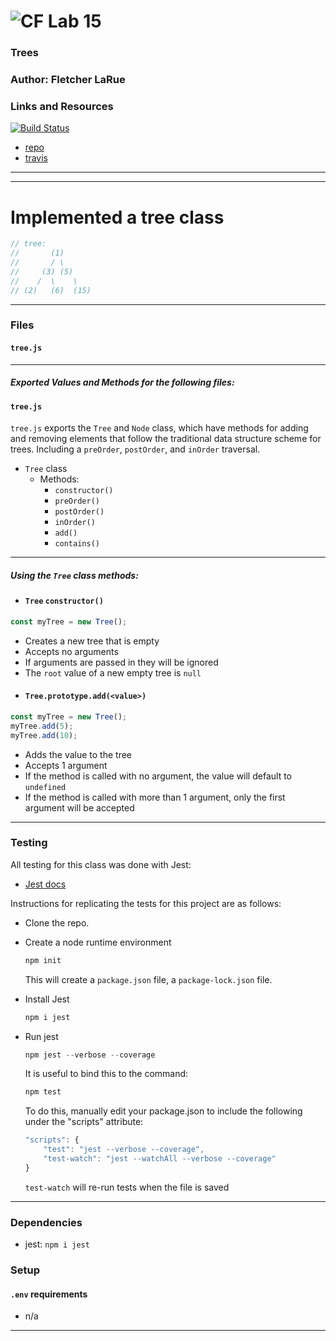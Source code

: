 ![CF](http://i.imgur.com/7v5ASc8.png) Lab 15
=================================================

### Trees

### Author: Fletcher LaRue

### Links and Resources

[![Build Status](https://www.travis-ci.com/asdFletcher/data-structures-and-algorithms.svg?branch=master)](https://www.travis-ci.com/asdFletcher/data-structures-and-algorithms)

* [repo](https://github.com/asdFletcher/data-structures-and-algorithms/tree/master/code-challenges/llMerge)
* [travis](https://www.travis-ci.com/asdFletcher/data-structures-and-algorithms)

---

---

# Implemented a tree class
```js
// tree:
//       (1)
//       / \
//     (3) (5)
//    /  \    \
// (2)   (6)  (15)
```
---
### Files
#### `tree.js`

---
##### Exported Values and Methods for the following files:

#### `tree.js`
`tree.js` exports the `Tree` and `Node` class, which have methods for adding and removing elements that follow the traditional data structure scheme for trees. Including a `preOrder`, `postOrder`, and `inOrder` traversal.


* `Tree` class
    * Methods:
        * `constructor()`
        * `preOrder()`
        * `postOrder()`
        * `inOrder()`
        * `add()`
        * `contains()`

---

##### Using the `Tree` class methods:

- #### `Tree` `constructor()`
```JavaScript
const myTree = new Tree();
```
* Creates a new tree that is empty
* Accepts no arguments
* If arguments are passed in they will be ignored
* The `root` value of a new empty tree is `null`

- #### `Tree.prototype.add(<value>)`
```JavaScript
const myTree = new Tree();
myTree.add(5);
myTree.add(10);
```
* Adds the value to the tree
* Accepts 1 argument
* If the method is called with no argument, the value will default to `undefined`
* If the method is called with more than 1 argument, only the first argument will be accepted


---

### Testing

All testing for this class was done with Jest: 
* [Jest docs](https://jestjs.io/docs/en/getting-started)

Instructions for replicating the tests for this project are as follows:

* Clone the repo.
* Create a node runtime environment

    ```JavaScript
    npm init
    ```
    This will create a `package.json` file, a `package-lock.json` file.

* Install Jest

    ```JavaScript
    npm i jest
    ```
* Run jest
    ```JavaScript
    npm jest --verbose --coverage
    ```
    It is useful to bind this to the command:
    ```JavaScript
    npm test
    ```
    To do this, manually edit your package.json to include the following under the "scripts" attribute:
    ```Javascript
    "scripts": {
        "test": "jest --verbose --coverage",
        "test-watch": "jest --watchAll --verbose --coverage"
    }
    ```
    `test-watch` will re-run tests when the file is saved


---

### Dependencies

* jest: `npm i jest`


### Setup
#### `.env` requirements
* n/a

--- 
